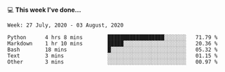 💻 **This week I've done...**

<!--START_SECTION:waka-->
```text
Week: 27 July, 2020 - 03 August, 2020

Python      4 hrs 8 mins        ██████████████████░░░░░░░   71.79 % 
Markdown    1 hr 10 mins        █████░░░░░░░░░░░░░░░░░░░░   20.36 % 
Bash        18 mins             █░░░░░░░░░░░░░░░░░░░░░░░░   05.32 % 
Text        3 mins              ░░░░░░░░░░░░░░░░░░░░░░░░░   01.15 % 
Other       3 mins              ░░░░░░░░░░░░░░░░░░░░░░░░░   00.97 %
```
<!--END_SECTION:waka-->

